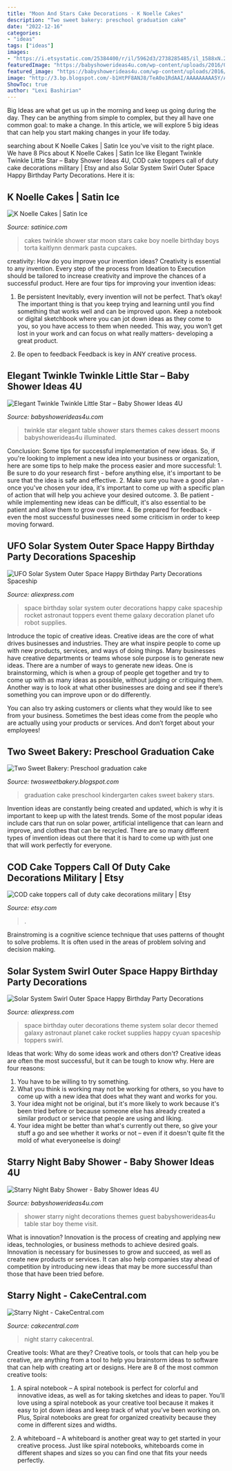 ```yaml
---
title: "Moon And Stars Cake Decorations - K Noelle Cakes"
description: "Two sweet bakery: preschool graduation cake"
date: "2022-12-16"
categories:
- "ideas"
tags: ["ideas"]
images:
- "https://i.etsystatic.com/25384400/r/il/5962d3/2738285485/il_1588xN.2738285485_5iwe.jpg"
featuredImage: "https://babyshowerideas4u.com/wp-content/uploads/2016/05/Elegant-Twinkle-Twinkle-Little-Star-Dessert-Table-Illuminated-600x450.jpg"
featured_image: "https://babyshowerideas4u.com/wp-content/uploads/2016/05/Elegant-Twinkle-Twinkle-Little-Star-Dessert-Table-Illuminated-600x450.jpg"
image: "http://3.bp.blogspot.com/-b1HtPF8ANJ8/TeA0o1RdAAI/AAAAAAAAA5Y/AdBuGhmZju0/s1600/227561_2087731917087_1358853512_2438873_839590_n.jpg"
ShowToc: true
author: "Lexi Bashirian"
---
```



Big Ideas are what get us up in the morning and keep us going during the day. They can be anything from simple to complex, but they all have one common goal: to make a change. In this article, we will explore 5 big ideas that can help you start making changes in your life today.

	

		
searching about K Noelle Cakes | Satin Ice you've visit to the right place. We have 8 Pics about K Noelle Cakes | Satin Ice like Elegant Twinkle Twinkle Little Star – Baby Shower Ideas 4U, COD cake toppers call of duty cake decorations military | Etsy and also Solar System Swirl Outer Space Happy Birthday Party Decorations. Here it is:
		
    
## K Noelle Cakes | Satin Ice

<img loading=lazy src="https://s3.amazonaws.com/satin-ice-website/submitted/Kaitlynn-Denmark-K-Noelle-Cakes-Birthday-Baby-9.jpg?mtime=20180103165118" onerror="this.onerror=null;this.src='https://tse2.mm.bing.net/th?id=OIP.EgMEEDyFlAo0-ZGUuY5ioAHaLH&amp;pid=15.1';" alt="K Noelle Cakes | Satin Ice">

_Source: satinice.com_

>cakes twinkle shower star moon stars cake boy noelle birthday boys torta kaitlynn denmark pasta cupcakes. 

	

creativity: How do you improve your invention ideas?
Creativity is essential to any invention. Every step of the process from Ideation to Execution should be tailored to increase creativity and improve the chances of a successful product. Here are four tips for improving your invention ideas:
1. Be persistent
Inevitably, every invention will not be perfect. That’s okay! The important thing is that you keep trying and learning until you find something that works well and can be improved upon. Keep a notebook or digital sketchbook where you can jot down ideas as they come to you, so you have access to them when needed. This way, you won’t get lost in your work and can focus on what really matters- developing a great product.

2. Be open to feedback
Feedback is key in ANY creative process.

    
## Elegant Twinkle Twinkle Little Star – Baby Shower Ideas 4U

<img loading=lazy src="https://babyshowerideas4u.com/wp-content/uploads/2016/05/Elegant-Twinkle-Twinkle-Little-Star-Dessert-Table-Illuminated-600x450.jpg" onerror="this.onerror=null;this.src='https://tse3.mm.bing.net/th?id=OIP.74a9JY-EGInj7QtoBby_PwHaFj&amp;pid=15.1';" alt="Elegant Twinkle Twinkle Little Star – Baby Shower Ideas 4U">

_Source: babyshowerideas4u.com_

>twinkle star elegant table shower stars themes cakes dessert moons babyshowerideas4u illuminated. 

	

Conclusion: Some tips for successful implementation of new ideas.
So, if you're looking to implement a new idea into your business or organization, here are some tips to help make the process easier and more successful: 1. Be sure to do your research first - before anything else, it's important to be sure that the idea is safe and effective. 2. Make sure you have a good plan - once you've chosen your idea, it's important to come up with a specific plan of action that will help you achieve your desired outcome. 3. Be patient - while implementing new ideas can be difficult, it's also essential to be patient and allow them to grow over time. 4. Be prepared for feedback - even the most successful businesses need some criticism in order to keep moving forward. 
    
## UFO Solar System Outer Space Happy Birthday Party Decorations Spaceship

<img loading=lazy src="https://ae01.alicdn.com/kf/HTB1nmTLXs_vK1Rjy0Foq6xIxVXaZ/UFO-Solar-System-Outer-Space-Happy-Birthday-Party-Decorations-Spaceship-Astronaut-Rocket-Robot-Cake-Toppers-Event.jpg" onerror="this.onerror=null;this.src='https://tse4.mm.bing.net/th?id=OIP.VuhvXgA_IKt3MxrrGTYiLwHaHa&amp;pid=15.1';" alt="UFO Solar System Outer Space Happy Birthday Party Decorations Spaceship">

_Source: aliexpress.com_

>space birthday solar system outer decorations happy cake spaceship rocket astronaut toppers event theme galaxy decoration planet ufo robot supplies. 

	

Introduce the topic of creative ideas.
Creative ideas are the core of what drives businesses and industries. They are what inspire people to come up with new products, services, and ways of doing things. Many businesses have creative departments or teams whose sole purpose is to generate new ideas.
There are a number of ways to generate new ideas. One is brainstorming, which is when a group of people get together and try to come up with as many ideas as possible, without judging or critiquing them. Another way is to look at what other businesses are doing and see if there’s something you can improve upon or do differently.

You can also try asking customers or clients what they would like to see from your business. Sometimes the best ideas come from the people who are actually using your products or services. And don’t forget about your employees!

    
## Two Sweet Bakery: Preschool Graduation Cake

<img loading=lazy src="http://3.bp.blogspot.com/-b1HtPF8ANJ8/TeA0o1RdAAI/AAAAAAAAA5Y/AdBuGhmZju0/s1600/227561_2087731917087_1358853512_2438873_839590_n.jpg" onerror="this.onerror=null;this.src='https://tse2.mm.bing.net/th?id=OIP.V5-DNggzE3xuidnBj9gP8wHaLH&amp;pid=15.1';" alt="Two Sweet Bakery: Preschool graduation cake">

_Source: twosweetbakery.blogspot.com_

>graduation cake preschool kindergarten cakes sweet bakery stars. 

	

Invention ideas are constantly being created and updated, which is why it is important to keep up with the latest trends. Some of the most popular ideas include cars that run on solar power, artificial intelligence that can learn and improve, and clothes that can be recycled. There are so many different types of invention ideas out there that it is hard to come up with just one that will work perfectly for everyone.

    
## COD Cake Toppers Call Of Duty Cake Decorations Military | Etsy

<img loading=lazy src="https://i.etsystatic.com/25384400/r/il/5962d3/2738285485/il_1588xN.2738285485_5iwe.jpg" onerror="this.onerror=null;this.src='https://tse3.mm.bing.net/th?id=OIP.OlHcQqW-YVNUkG2UHV9biQHaKN&amp;pid=15.1';" alt="COD cake toppers call of duty cake decorations military | Etsy">

_Source: etsy.com_

>. 

	

Brainstroming is a cognitive science technique that uses patterns of thought to solve problems. It is often used in the areas of problem solving and decision making.

    
## Solar System Swirl Outer Space Happy Birthday Party Decorations

<img loading=lazy src="https://ae01.alicdn.com/kf/HTB19YoAafvsK1RjSspdq6AZepXaB/Solar-System-Swirl-Outer-Space-Happy-Birthday-Party-Decorations-Spaceship-Astronaut-Rocket-Robot-Cake-Toppers-Party.jpg" onerror="this.onerror=null;this.src='https://tse1.mm.bing.net/th?id=OIP.u1_WMInY1URKUGXYxwLZgAHaHa&amp;pid=15.1';" alt="Solar System Swirl Outer Space Happy Birthday Party Decorations">

_Source: aliexpress.com_

>space birthday outer decorations theme system solar decor themed galaxy astronaut planet cake rocket supplies happy cyuan spaceship toppers swirl. 

	

Ideas that work: Why do some ideas work and others don't?
Creative ideas are often the most successful, but it can be tough to know why. Here are four reasons:
1. You have to be willing to try something.
2. What you think is working may not be working for others, so you have to come up with a new idea that does what they want and works for you.
3. Your idea might not be original, but it's more likely to work because it's been tried before or because someone else has already created a similar product or service that people are using and liking.
4. Your idea might be better than what's currently out there, so give your stuff a go and see whether it works or not – even if it doesn't quite fit the mold of what everyoneelse is doing!

    
## Starry Night Baby Shower - Baby Shower Ideas 4U

<img loading=lazy src="https://babyshowerideas4u.com/wp-content/uploads/2016/09/Starry-Night-Baby-Shower-Guest-Table.jpg" onerror="this.onerror=null;this.src='https://tse1.mm.bing.net/th?id=OIP.Pzh7C1TTCYaXbGXMeU0kawHaJ4&amp;pid=15.1';" alt="Starry Night Baby Shower - Baby Shower Ideas 4U">

_Source: babyshowerideas4u.com_

>shower starry night decorations themes guest babyshowerideas4u table star boy theme visit. 

	

What is innovation?
Innovation is the process of creating and applying new ideas, technologies, or business methods to achieve desired goals. Innovation is necessary for businesses to grow and succeed, as well as create new products or services. It can also help companies stay ahead of competition by introducing new ideas that may be more successful than those that have been tried before.

    
## Starry Night - CakeCentral.com

<img loading=lazy src="https://cdn001.cakecentral.com/gallery/2016/08/900_starry-night-46361r6Fgz.jpg" onerror="this.onerror=null;this.src='https://tse3.mm.bing.net/th?id=OIP.36q-nSWe3UCNLh-bkwmohAHaKX&amp;pid=15.1';" alt="Starry Night - CakeCentral.com">

_Source: cakecentral.com_

>night starry cakecentral. 

	

Creative tools: What are they?
Creative tools, or tools that can help you be creative, are anything from a tool to help you brainstorm ideas to software that can help with creating art or designs. Here are 8 of the most common creative tools:
1. A spiral notebook – A spiral notebook is perfect for colorful and innovative ideas, as well as for taking sketches and ideas to paper. You’ll love using a spiral notebook as your creative tool because it makes it easy to jot down ideas and keep track of what you’ve been working on. Plus, Spiral notebooks are great for organized creativity because they come in different sizes and widths.

2. A whiteboard – A whiteboard is another great way to get started in your creative process. Just like spiral notebooks, whiteboards come in different shapes and sizes so you can find one that fits your needs perfectly.

